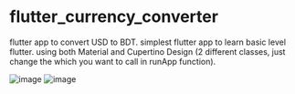# flutter_currency_converter

flutter app to convert USD to BDT. simplest flutter app to learn basic level flutter. using both Material and Cupertino Design (2 different classes, just change the which you want to call in runApp function).


![image](https://github.com/user-attachments/assets/21772c16-148b-47cc-9697-0ea838b20335)
![image](https://github.com/user-attachments/assets/920d5bb8-25a0-4b00-9ddc-21efb608a48b)
